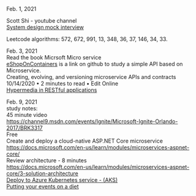 Feb. 1, 2021<br>

Scott Shi  - youtube channel<br>
[System design mock interview](https://www.youtube.com/c/ScottShiCS/about) <br>

Leetcode algorithms: 572, 672, 991, 13, 348, 36, 37, 146, 34, 33. <br>

Feb. 3, 2021<br>
Read the book Micrsoft Micro service<br>
[eShopOnContainers](https://github.com/dotnet-architecture/eShopOnContainers) is a link on github to study a simple API based on Microservice. <br>
Creating, evolving, and versioning microservice APIs and contracts<br>
10/14/2020 • 2 minutes to read • Edit Online<br>
[Hypermedia in RESTful applications](https://www.infoq.com/articles/mark-baker-hypermedia/)<br>

Feb. 9, 2021<br>
study notes:<br>
45 minute video <br>
https://channel9.msdn.com/events/Ignite/Microsoft-Ignite-Orlando-2017/BRK3317<br>
Free <br>
Create and deploy a cloud-native ASP.NET Core microservice<br>
https://docs.microsoft.com/en-us/learn/modules/microservices-aspnet-core/<br>
Review architecture - 8 minutes <br>
https://docs.microsoft.com/en-us/learn/modules/microservices-aspnet-core/3-solution-architecture<br>
[Deploy to Azure Kubernetes service - (AKS)](https://github.com/dotnet-architecture/eShopOnContainers/wiki/Deploy-to-Azure-Kubernetes-Service-(AKS))<br>
[Putting your events on a diet](https://particular.net/blog/putting-your-events-on-a-diet)<br>

